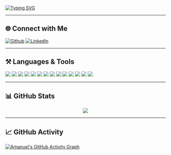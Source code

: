 <!-- Typing SVG Header -->
[![Typing SVG](https://readme-typing-svg.demolab.com?font=Fira+Code&weight=600&size=22&duration=3000&pause=800&color=36BCF7&center=true&vCenter=true&width=1000&lines=Hello%2C+I'm+Amanuel+Tesfaye;A+Passionate+Software+Engineer;Exploring+New+Technologies+in+Tech)](https://git.io/typing-svg)

---

## 🌐 Connect with Me
[![Github](https://img.shields.io/badge/GitHub-000?style=flat&logo=github&logoColor=white)](https://github.com/AmanT776)
[![LinkedIn](https://img.shields.io/badge/LinkedIn-0A66C2?style=flat&logo=linkedin&logoColor=white)](https://www.linkedin.com/in/amanueltesfaye/)

---

## ⚒️ Languages & Tools
<p align="left">
  <img src="https://img.shields.io/badge/HTML5-000?style=flat-square&logo=html5&logoColor=E34F26" />
  <img src="https://img.shields.io/badge/CSS3-000?style=flat-square&logo=css3&logoColor=1572B6" />
  <img src="https://img.shields.io/badge/JavaScript-000?style=flat-square&logo=javascript&logoColor=F7DF1E" />
  <img src="https://img.shields.io/badge/React-000?style=flat-square&logo=react&logoColor=61DAFB" />
  <img src="https://img.shields.io/badge/MongoDB-000?style=flat-square&logo=mongodb&logoColor=47A248" />
  <img src="https://img.shields.io/badge/Python-000?style=flat-square&logo=python&logoColor=3776AB" />
  <img src="https://img.shields.io/badge/django-000?style=flat-square&logo=django&logoColor=777BB4" />
  <img src="https://img.shields.io/badge/C++?style=flat-square&logo=C++&logoColor=5599ff" />
  <img src="https://img.shields.io/badge/MySQL-000?style=flat-square&logo=mysql&logoColor=4479A1" />
  <img src="https://img.shields.io/badge/Linux-000?style=flat-square&logo=linux&logoColor=FCC624" />
  <img src="https://img.shields.io/badge/Git-000?style=flat-square&logo=git&logoColor=F05032" />
  <img src="https://img.shields.io/badge/GitHub-000?style=flat-square&logo=github&logoColor=white" />
  <img src="https://img.shields.io/badge/VS%20Code-000?style=flat-square&logo=visual-studio-code&logoColor=0078d7" />
  <img src="https://img.shields.io/badge/Figma-000?style=flat-square&logo=figma&logoColor=F24E1E" />
</p>

---

## 📊 GitHub Stats
<p align="center">
  <img src="https://github-readme-streak-stats.herokuapp.com?user=AmanT776&theme=radical&hide_border=true" />
</p>

---

## 📈 GitHub Activity
[![Amanuel's GitHub Activity Graph](https://github-readme-activity-graph.vercel.app/graph?username=AmanT776&theme=github-dark&hide_border=true)](https://github.com/AmanT776)
